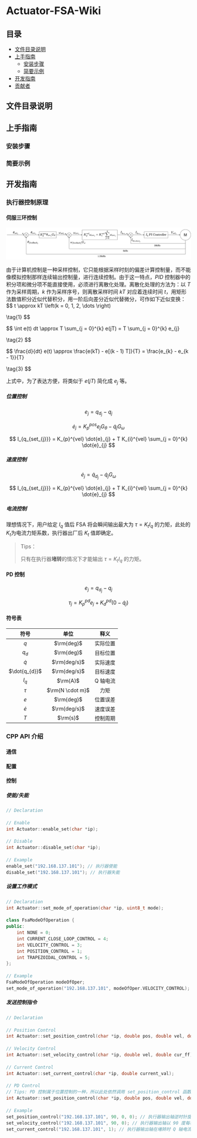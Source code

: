 # Actuator-FSA-Wiki

## 目录

- [文件目录说明](#文件目录说明)
- [上手指南](#上手指南)
  - [安装步骤](#安装步骤)
  - [简要示例](#简要示例)
- [开发指南](#开发指南)
- [贡献者](#贡献者)

## 文件目录说明

## 上手指南

### 安装步骤

### 简要示例

## 开发指南

### 执行器控制原理

#### 伺服三环控制

![FSA控制框图](./doc/images/FSA%E6%8E%A7%E5%88%B6%E6%A1%86%E5%9B%BE.svg)

由于计算机控制是一种采样控制，它只能根据采样时刻的偏差计算控制量，而不能像模拟控制那样连续输出控制量，进行连续控制。由于这一特点，$PID$ 控制器中的积分项和微分项不能直接使用，必须进行离散化处理。离散化处理的方法为：以 $T$ 作为采样周期，$k$ 作为采样序号，则离散采样时间 $kT$ 对应着连续时间 $t$​，用矩形法数值积分近似代替积分，用一阶后向差分近似代替微分，可作如下近似变换：
$$
t \approx kT \left(k = 0, 1, 2, \dots \right)

\tag{1}
$$

$$
\int e(t) dt \approx T \sum_{j = 0}^{k} e(jT) = T \sum_{j = 0}^{k} e_{j}

\tag{2}
$$

$$
\frac{d}{dt} e(t) \approx \frac{e(kT) - e[(k - 1) T]}{T} = \frac{e_{k} - e_{k - 1}}{T}

\tag{3}
$$

上式中，为了表达方便，将类似于 $e(jT)$ 简化成 $e_{j}$​ 等。

##### 位置控制

$$
e_{j} = q_{d_{j}} - q_{j}
$$

$$
\dot{e}_{j} = K_{p}^{pos} e_{j} G_{\theta} - \dot{q}_{j} G_{\omega}
$$

$$
I_{q_{set_{j}}} = K_{p}^{vel} \dot{e}_{j} + T K_{i}^{vel} \sum_{j = 0}^{k} \dot{e}_{j}
$$

##### 速度控制

$$
\dot{e}_{j} = \dot{q}_{d_{j}} - \dot{q}_{j} G_{\omega}
$$

$$
I_{q_{set_{j}}} = K_{p}^{vel} \dot{e}_{j} + T K_{i}^{vel} \sum_{j = 0}^{k} \dot{e}_{j}
$$

##### 电流控制

理想情况下，用户给定 $I_{q}$ 值后 FSA 将会瞬间输出最大为 $\tau = K_{t} I_{q}$ 的力矩，此处的 $K_{t}$​ 为电流力矩系数，执行器出厂后 $K_{t}$ 值即确定。

> Tips：
>
> 只有在执行器**堵转**的情况下才能输出 $\tau = K_{t} I_{q}$ 的力矩。

#### PD 控制

$$
e_{j} = q_{d_{j}} - q_{j}
$$

$$
\tau_{j} = K_{p}^{pd} e_{j} + K_{d}^{pd} \left(0 - \dot{q}_{j} \right)
$$

#### 符号表

|     符号      |       单位       |   释义   |
| :-----------: | :--------------: | :------: |
|      $q$      |    $\rm{deg}$    | 实际位置 |
|    $q_{d}$    |    $\rm{deg}$    | 目标位置 |
|   $\dot{q}$   |   $\rm{deg/s}$   | 实际速度 |
| $\dot{q_{d}}$ |   $\rm{deg/s}$   | 目标速度 |
|    $I_{q}$    |     $\rm{A}$     | Q 轴电流 |
|    $\tau$     | $\rm{N \cdot m}$ |   力矩   |
|      $e$      |    $\rm{deg}$    | 位置误差 |
|   $\dot{e}$   |   $\rm{deg/s}$   | 速度误差 |
|      $T$      |     $\rm{s}$     | 控制周期 |



### CPP API 介绍

#### 通信



#### 配置



#### 控制

##### 使能/失能

```cpp
// Declaration

// Enable
int Actuator::enable_set(char *ip);

// Disable
int Actuator::disable_set(char *ip);

// Example
enable_set("192.168.137.101"); // 执行器使能
disable_set("192.168.137.101"); // 执行器失能
```

##### 设置工作模式

```cpp
// Declaration
int Actuator::set_mode_of_operation(char *ip, uint8_t mode);

class FsaModeOfOperation {
public:
	int NONE = 0;
	int CURRENT_CLOSE_LOOP_CONTROL = 4;
	int VELOCITY_CONTROL = 3;
	int POSITION_CONTROL = 1;
	int TRAPEZOIDAL_CONTROL = 5;
};

// Example
FsaModeOfOperation modeOfOper;
set_mode_of_operation("192.168.137.101", modeOfOper.VELOCITY_CONTROL);
```

##### 发送控制指令

```cpp
// Declaration

// Position Control
int Actuator::set_position_control(char *ip, double pos, double vel, double acc);

// Velocity Control
int Actuator::set_velocity_control(char *ip, double vel, double cur_ff);

// Current Control
int Actuator::set_current_control(char *ip, double current_val);

// PD Control
// Tips: PD 控制属于位置控制的一种，所以此处依然调用 set_position_control 函数以设定目标位置
int Actuator::set_position_control(char *ip, double pos, double vel, double acc);

// Example
set_position_control("192.168.137.101", 90, 0, 0); // 执行器输出轴逆时针旋转 90 度
set_velocity_control("192.168.137.101", 90, 0); // 执行器输出轴以 90 度每秒的速度逆时针旋转
set_current_control("192.168.137.101", 1); // 执行器输出轴在堵转时 Q 轴电流为 1 安培
```



